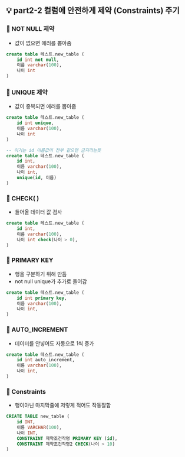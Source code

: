 ## 💡 part2-2 컬럼에 안전하게 제약 (Constraints) 주기

### 🔹 NOT NULL 제약

- 값이 없으면 에러를 뽑아줌

```sql
create table 테스트.new_table (
	id int not null,
	이름 varchar(100),
	나이 int
)
```

### 🔹 UNIQUE 제약

- 값이 중복되면 에러를 뽑아줌

```sql
create table 테스트.new_table (
	id int unique,
	이름 varchar(100),
	나이 int
)

-- 이거는 id 이름값이 전부 같으면 금지라는뜻
create table 테스트.new_table (
	id int,
	이름 varchar(100),
	나이 int,
	unique(id, 이름)
)
```

### 🔹 CHECK( )

- 들어올 데이터 값 검사

```sql
create table 테스트.new_table (
	id int,
	이름 varchar(100),
	나이 int check(나이 > 0),
)

```

### 🔹 PRIMARY KEY

- 행을 구분하기 위해 만듬
- not null unique가 추가로 들어감

```sql
create table 테스트.new_table (
	id int primary key,
	이름 varchar(100),
	나이 int,
)
```

### 🔹 AUTO_INCREMENT

- 데이터를 안넣어도 자동으로 1씩 증가

```sql
create table 테스트.new_table (
	id int auto_increment,
	이름 varchar(100),
	나이 int,
)
```

### 🔹 Constraints

- 행이아닌 마지막줄에 저렇게 적어도 작동잘함

```sql
CREATE TABLE new_table (
    id INT,
    이름 VARCHAR(100),
    나이 INT,
    CONSTRAINT 제약조건작명 PRIMARY KEY (id),
    CONSTRAINT 제약조건작명2 CHECK(나이 > 10)
)
```
